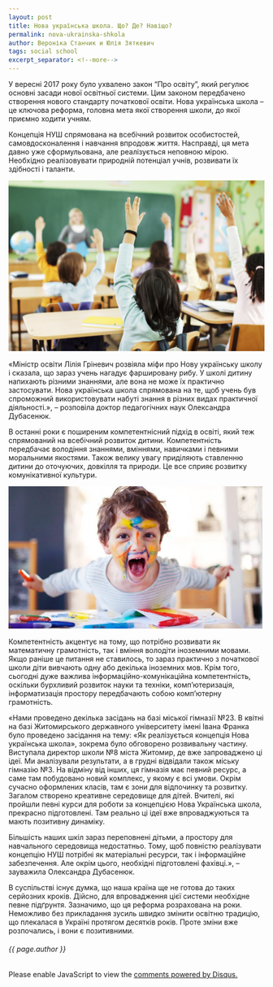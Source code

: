 ```yaml
---
layout: post
title: Нова українська школа. Що? Де? Навіщо?
permalink: nova-ukrainska-shkola
author: Вероніка Станчик и Юлія Зяткевич
tags: social school
excerpt_separator: <!--more-->
---
```


У вересні 2017 року було ухвалено закон “Про освіту”, який регулює основні засади нової освітньої системи. Цим законом передбачено створення нового стандарту початкової освіти. Нова українська школа – це ключова реформа, головна мета якої створення школи, до якої приємно ходити учням. 

<!--more-->

Концепція НУШ спрямована на всебічний розвиток особистостей, самовдосконалення і навчання впродовж життя. Насправді, ця мета давно уже сформульована, але реалізується неповною мірою. Необхідно реалізовувати природній потенціал учнів, розвивати їх здібності і таланти.  

![школа](https://raw.githubusercontent.com/VeronikaStanchyk/VeronikaStanchyk.github.io/master/images/shkola-1.jpg)

«Міністр освіти Лілія Гріневич розвіяла міфи про Нову українську школу і сказала, що зараз учень нагадує фаршировану рибу. У школі дитину напихають різними знаннями, але вона не може їх практично застосувати. Нова українська школа спрямована на те, щоб учень був спроможний використовувати набуті знання в різних видах практичної діяльності.», – розповiла доктор педагогічних наук Олександра Дубасенюк. 

В останні роки є поширеним компетентнісний підхід в освіті, який теж спрямований на всебічний розвиток дитини. Компетентність передбачає володіння  знаннями, вміннями, навичками і певними моральними якостями. Також велику увагу приділяють ставленню дитини до оточуючих, довкілля та природи. Це все сприяє розвитку комунікативної культури.  

![школа](https://raw.githubusercontent.com/VeronikaStanchyk/VeronikaStanchyk.github.io/master/images/shkola-2.jpg)

Компетентність акцентує на тому, що потрібно розвивати як математичну грамотність, так і вміння володіти іноземними мовами. Якщо раніше це питання не ставилось, то зараз практично з початкової школи діти вивчають одну або декілька іноземних мов. Крім того, сьогодні дуже важлива інформаційно-комунікаційна компетентність, оскільки бурхливий розвиток науки та техніки, комп’ютеризація, інформатизація простору передбачають собою комп’ютерну грамотність. 

«Нами проведено декілька засідань на базі міської гімназії №23. В квітні на базі Житомирського державного університету iменi Iвана Франка було проведено засідання на тему: «Як реалізується концепція Нова українська школа», зокрема було обговорено розвивальну частину. Виступала директор школи №8 мiста Житомир, де вже запроваджено ці ідеї. Ми аналізували результати, а в грудні відвідали також міську гімназію №3. На відміну від інших, ця гімназія має певний ресурс, а саме там побудовано новий комплекс, у якому є всі умови. Окрім сучасно оформлених класів, там є зони для відпочинку та розвитку. Загалом створено креативне середовище для дітей. Вчителі, які пройшли певні курси для роботи за концепцією Нова Українська школа, прекрасно підготовлені. Там реально ці ідеї вже впроваджуються та мають позитивну динаміку. 

Більшість наших шкіл зараз переповнені дiтьми, а простору для навчального середовища недостатньо. Тому, щоб повністю реалізувати концепцію НУШ потрібні як матеріальні ресурси, так і інформаційне забезпечення. Але окрім цього, необхідні підготовлені фахівці.», – зауважила Олександра Дубасенюк. 

В суспільстві існує думка, що наша країна ще не готова до таких серйозних кроків. Дійсно, для впровадження цієї системи необхідне певне підґрунтя. Зазначимо, що ця реформа розрахована на роки. Неможливо без прикладання зусиль швидко змінити освітню традицію, що плекалася в Україні протягом десятків років. Проте зміни вже розпочались, і вони є позитивними. 

<h6>{{ page.author }}</h6>

<div id="disqus_thread"></div>
<script>
var disqus_config = function () {
this.page.url = 'https://veronikastanchyk.github.io/nova-ukrainska-shkola';  // Replace PAGE_URL with your page's canonical URL variable
this.page.identifier = 'nova-ukrainska-shkola'; // Replace PAGE_IDENTIFIER with your page's unique identifier variable
};

(function() { // DON'T EDIT BELOW THIS LINE
var d = document, s = d.createElement('script');
s.src = 'https://https-veronikastanchyk-github-io.disqus.com/embed.js';
s.setAttribute('data-timestamp', +new Date());
(d.head || d.body).appendChild(s);
})();
</script>
<noscript>Please enable JavaScript to view the <a href="https://disqus.com/?ref_noscript">comments powered by Disqus.</a></noscript>
